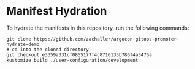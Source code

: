 # Manifest Hydration

To hydrate the manifests in this repository, run the following commands:

```shell
git clone https://github.com/zachaller/argocon-gitops-promoter-hydrate-demo
# cd into the cloned directory
git checkout e3359a331cf0855177f4c8716135b786f4a3475a
kustomize build ./user-configuration/development
```
